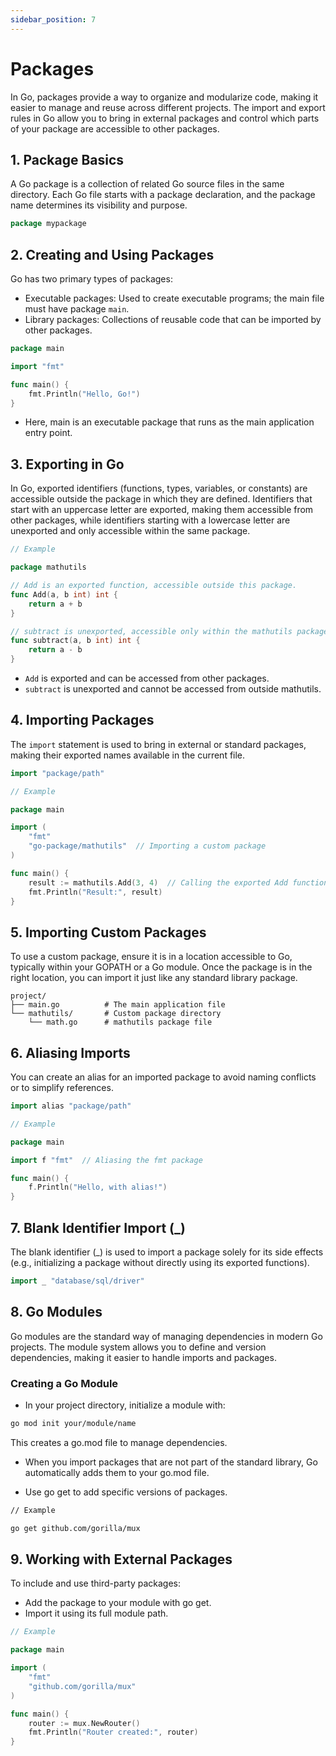 ```yaml
---
sidebar_position: 7
---
```


# Packages

In Go, packages provide a way to organize and modularize code, making it easier to manage and reuse across different projects. The import and export rules in Go allow you to bring in external packages and control which parts of your package are accessible to other packages.

## 1. Package Basics

A Go package is a collection of related Go source files in the same directory. Each Go file starts with a package declaration, and the package name determines its visibility and purpose.

```go
package mypackage
```

## 2. Creating and Using Packages

Go has two primary types of packages:

- Executable packages: Used to create executable programs; the main file must have package `main`.
- Library packages: Collections of reusable code that can be imported by other packages.

```go
package main

import "fmt"

func main() {
    fmt.Println("Hello, Go!")
}
```

- Here, main is an executable package that runs as the main application entry point.

## 3. Exporting in Go

In Go, exported identifiers (functions, types, variables, or constants) are accessible outside the package in which they are defined. Identifiers that start with an uppercase letter are exported, making them accessible from other packages, while identifiers starting with a lowercase letter are unexported and only accessible within the same package.

```go
// Example

package mathutils

// Add is an exported function, accessible outside this package.
func Add(a, b int) int {
    return a + b
}

// subtract is unexported, accessible only within the mathutils package.
func subtract(a, b int) int {
    return a - b
}
```

- `Add` is exported and can be accessed from other packages.
- `subtract` is unexported and cannot be accessed from outside mathutils.

## 4. Importing Packages

The `import` statement is used to bring in external or standard packages, making their exported names available in the current file.

```go
import "package/path"
```

```go
// Example

package main

import (
    "fmt"
    "go-package/mathutils"  // Importing a custom package
)

func main() {
    result := mathutils.Add(3, 4)  // Calling the exported Add function
    fmt.Println("Result:", result)
}
```

## 5. Importing Custom Packages

To use a custom package, ensure it is in a location accessible to Go, typically within your GOPATH or a Go module. Once the package is in the right location, you can import it just like any standard library package.

```tree
project/
├── main.go          # The main application file
└── mathutils/       # Custom package directory
    └── math.go      # mathutils package file
```

## 6. Aliasing Imports

You can create an alias for an imported package to avoid naming conflicts or to simplify references.

```go
import alias "package/path"
```

```go
// Example

package main

import f "fmt"  // Aliasing the fmt package

func main() {
    f.Println("Hello, with alias!")
}
```

## 7. Blank Identifier Import (\_)

The blank identifier (\_) is used to import a package solely for its side effects (e.g., initializing a package without directly using its exported functions).

```go
import _ "database/sql/driver"
```

## 8. Go Modules

Go modules are the standard way of managing dependencies in modern Go projects. The module system allows you to define and version dependencies, making it easier to handle imports and packages.

### Creating a Go Module

- In your project directory, initialize a module with:

```bash
go mod init your/module/name
```

This creates a go.mod file to manage dependencies.

- When you import packages that are not part of the standard library, Go automatically adds them to your go.mod file.

- Use go get to add specific versions of packages.

```bash
// Example

go get github.com/gorilla/mux
```

## 9. Working with External Packages

To include and use third-party packages:

- Add the package to your module with go get.
- Import it using its full module path.

```go
// Example

package main

import (
    "fmt"
    "github.com/gorilla/mux"
)

func main() {
    router := mux.NewRouter()
    fmt.Println("Router created:", router)
}
```
